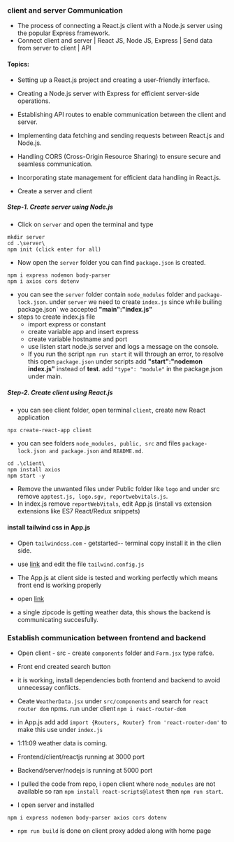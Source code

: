 ### client and server Communication
- The process of connecting a React.js client with a Node.js server using the popular Express framework.
- Connect client and server | React JS, Node JS, Express | Send data from server to client | API
#### Topics:
- Setting up a React.js project and creating a user-friendly interface.
- Creating a Node.js server with Express for efficient server-side operations.
- Establishing API routes to enable communication between the client and server.
- Implementing data fetching and sending requests between React.js and Node.js.
- Handling CORS (Cross-Origin Resource Sharing) to ensure secure and seamless communication.
- Incorporating state management for efficient data handling in React.js.

- Create a server and client 
##### Step-1. Create server using Node.js
- Click on `server` and open the terminal and type 
```
mkdir server
cd .\server\
npm init (click enter for all)
```
- Now open the `server` folder you can find `package.json` is created.
```
npm i express nodemon body-parser
npm i axios cors dotenv
```
- you can see the `server` folder contain `node_modules` folder and `package-lock.json`. under `server` we need to create `index.js` since while builing package.json` we accepted **"main":"index.js"**
- steps to create index.js file
    - import express or constant
    - create variable app and insert express
    - create variable hostname and port
    - use listen start node.js server and logs a message on the console.
    - If you run the script `npm run start` it will through an error, to resolve this open `package.json` under scripts add **"start":"nodemon index.js"** instead of **test**. add `"type": "module"` in the package.json under main.

##### Step-2. Create client using React.js
- you can see client folder, open terminal `client`, create new React application
```
npx create-react-app client
```
- you can see folders `node_modules, public, src` and files `package-lock.json and package.json` and `README.md`.
```.
cd .\client\
npm install axios
npm start -y
```
- Remove the unwanted files under Public folder like `logo` and under src remove `apptest.js, logo.sgv, reportwebvitals.js`.
- In index.js remove `reportWebVitals`, edit App.js (install vs extension extensions like ES7 React/Redux snippets) 
#### install tailwind css in App.js
- Open `tailwindcss.com` - getstarted-- terminal copy install it in the clien side.
- use [link](https://github.com/Akintola97/weather-yt/blob/main/client/tailwind.config.js) and edit the file `tailwind.config.js`

- The App.js at client side is tested and working perfectly which means front end is working properly
- open [link](https://openweathermap.org/)
- a single zipcode is getting weather data, this shows the backend is communicating succesfully.

### Establish communication between frontend and backend
- Open client - src - create `components` folder and `Form.jsx` type rafce.
- Front end created search button
- it is working, install dependencies both frontend and backend to avoid unnecessay conflicts.

- Ceate `WeatherData.jsx` under `src/components` and search for `react router dom` npms. run under client `npm i react-router-dom`
- in App.js add add `import {Routers, Router} from 'react-router-dom'` to make this use under `index.js` 
- 1:11:09 weather data is coming.
- Frontend/client/reactjs running at 3000 port
- Backend/server/nodejs is running at 5000 port


- I pulled the code from repo, i open client where `node_modules` are not available so ran `npm install react-scripts@latest` then  `npm run start`.
- I open server and installed
```
npm i express nodemon body-parser axios cors dotenv
```
- `npm run build` is done on client proxy added along with home page
